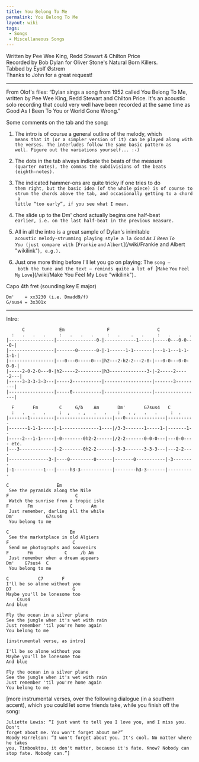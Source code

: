 ```yaml
---
title: You Belong To Me
permalink: You Belong To Me
layout: wiki
tags:
 - Songs
 - Miscellaneous Songs
---
```


Written by Pee Wee King, Redd Stewart & Chilton Price  
Recorded by Bob Dylan for Oliver Stone's Natural Born Killers.  
Tabbed by Eyolf Østrem  
Thanks to John for a great request!

* * * * *

From Olof's files: “Dylan sings a song from 1952 called You Belong To
Me, written by Pee Wee King, Redd Stewart and Chilton Price. It's an
acoustic solo recording that could very well have been recorded at the
same time as Good As I Been To You or World Gone Wrong.”

Some comments on the tab and the song:

1.  The intro is of course a general outline of the melody, which
    `means that it (or a simpler version of it) can be played along with`  
    `the verses. The interludes follow the same basic pattern as`  
    `well. Figure out the variations yourself... :-)`

2.  The dots in the tab always indicate the beats of the measure
    `(quarter notes), the commas the subdivisions of the beats`  
    `(eighth-notes).`

3.  The indicated hammer-ons are quite tricky if one tries to do
    `them right, but the basic idea (of the whole piece) is of course to`  
    `strum the chords above the tab, and occasionally getting to a chord a`  
    `little “too early”, if you see what I mean.`

4.  The slide up to the Dm' chord actually begins one half-beat
    `earlier, i.e. on the last half-beat in the previous measure.`

5.  All in all the intro is a great sample of Dylan's inimitable
    `acoustic melody-strumming playing style a la `*`Good` `As` `I`
    `Been` `To` `You`*` (just compare with `[`Frankie` `and`
    `Albert`](/wiki/Frankie and Albert "wikilink")`, e.g.).`

6.  Just one more thing before I'll let you go on playing: The
    `song – both the tune and the text – reminds quite a lot of `[`Make`
    `You` `Feel` `My` `Love`](/wiki/Make You Feel My Love "wikilink")`.`

Capo 4th fret (sounding key E major)

    Dm'    = xx3230 (i.e. Dmadd9/f)
    G/sus4 = 3x301x

* * * * *

Intro:

          C             Em                F                  C
      :   .   .   .     :   .   .   .     :   .    .   .     :   .   .   .
    |-----------------|---------------0-|------------1-----|-----0---0-0---0-|
    |-----------------|-------0-------0-|-1------1-1-------|---1-1---1-1-1-1-|
    |-----------------|---0---0-----0---|h2---2-h2-2---2-0-|---0-0---0-0-0-0-|
    |-----2-0-2-0---0-|h2-----2---------|h3--------------3-|-2-----2-----2---|
    |-----3-3-3-3-3---|-----2-----------|------------------|-------3---------|
    |-----------------|-----0-----------|------------------|-----------------|

      F       Fm        C     G/b    Am       Dm'       G7sus4   C
      :   .   .   .     :  ,   . ,   .   .    :   . ,   .   .     :  .
    |-------1---------|---------------------|---0---------------|----------
    |-------1-1-1-----|-1--------------1----|/3-3-------1-----1-|-------1--
    |-----2---1-1-----|-0--------0h2-2------|/2-2-------0-0-0---|---0-0---- etc.
    |---3-------------|-2--------0h2-2------|-3-3-------3-3-3---|---2-2----
    |---------------3-|----0---------0------|-------0-----------|-3--------
    |-1-----------1---|-----h3-3------------|--------h3-3-------|----------

    C                  Em
     See the pyramids along the Nile
    F                         C
     Watch the sunrise from a tropic isle
    F       Fm              C       Am
     Just remember, darling all the while
    Dm'            G7sus4
     You belong to me

    C                       Em
     See the marketplace in old Algiers
    F                        C
     Send me photographs and souvenirs
    F       Fm            C     /b Am
     Just remember when a dream appears
    Dm'    G7sus4  C
     You belong to me

    C           C7       F
    I'll be so alone without you
    D7                       G
    Maybe you'll be lonesome too
        Csus4
    And blue

    Fly the ocean in a silver plane
    See the jungle when it's wet with rain
    Just remember 'til you're home again
    You belong to me

    [instrumental verse, as intro]

    I'll be so alone without you
    Maybe you'll be lonesome too
    And blue

    Fly the ocean in a silver plane
    See the jungle when it's wet with rain
    Just remember 'til you're home again
    You belong to me

[more instrumental verses, over the following dialogue (in a southern
accent), which you could let some friends take, while you finish off the
song:

    Juliette Lewis: “I just want to tell you I love you, and I miss you. Don't
    forget about me. You won't forget about me?”
    Woody Harrelson: “I won't forget about you. It's cool. No matter where he takes
    you, Timbouktou, it don't matter, because it's fate. Know? Nobody can
    stop fate. Nobody can.”]
